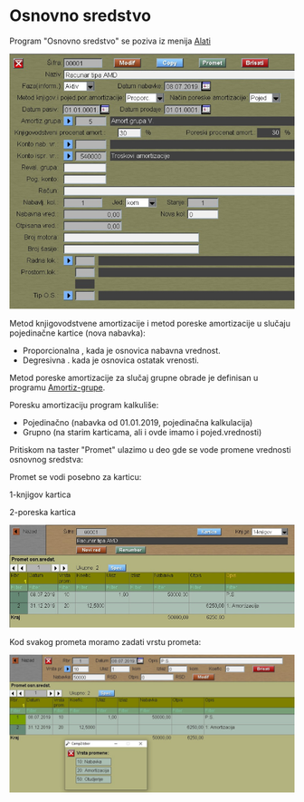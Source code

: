 # Osnovno sredstvo

Program "Osnovno sredstvo" se poziva iz menija [Alati](../r1_sr.md)

![Image](os_pod01.jpg)

Metod knjigovodstvene amortizacije i metod poreske 
amortizacije u slučaju pojedinačne kartice (nova nabavka):

- Proporcionalna , kada je osnovica nabavna vrednost.
- Degresivna . kada je osnovica ostatak vrenosti.

Metod poreske amortizacije za slučaj grupne obrade je definisan u programu [Amortiz-grupe](../mk013_sr/mk013_sr.md).

Poresku amortizaciju program kalkuliše:
- Pojedinačno (nabavka od 01.01.2019, pojedinačna kalkulacija)
- Grupno (na starim karticama, ali i ovde imamo i pojed.vrednosti)

Pritiskom na taster "Promet" ulazimo u deo gde se vode promene
vrednosti osnovnog sredstva:

Promet se vodi posebno za karticu:

  1-knjigov kartica

  2-poreska kartica

![Image](os_prom01.jpg)

Kod svakog prometa moramo zadati vrstu prometa:

![Image](os_prom02.jpg)


